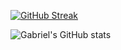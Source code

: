 [![GitHub Streak](https://streak-stats.demolab.com?user=gabrielkristesashvili&theme=dracula&date_format=j%20M%5B%20Y%5D)](https://git.io/streak-stats)


![Gabriel's GitHub stats](https://github-readme-stats.vercel.app/api?username=gabrielkristesashvili&show_icons=true&theme=dracula)
